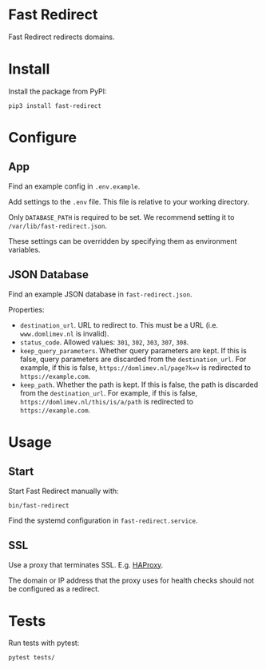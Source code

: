 # Fast Redirect

Fast Redirect redirects domains.

# Install

Install the package from PyPI:

    pip3 install fast-redirect

# Configure

## App

Find an example config in `.env.example`.

Add settings to the `.env` file. This file is relative to your working directory.

Only `DATABASE_PATH` is required to be set. We recommend setting it to `/var/lib/fast-redirect.json`.

These settings can be overridden by specifying them as environment variables.

## JSON Database

Find an example JSON database in `fast-redirect.json`.

Properties:

* `destination_url`. URL to redirect to. This must be a URL (i.e. `www.domlimev.nl` is invalid).
* `status_code`. Allowed values: `301`, `302`, `303`, `307`, `308`.
* `keep_query_parameters`. Whether query parameters are kept. If this is false, query parameters are discarded from the `destination_url`. For example, if this is false, `https://domlimev.nl/page?k=v` is redirected to `https://example.com`.
* `keep_path`. Whether the path is kept. If this is false, the path is discarded from the `destination_url`. For example, if this is false, `https://domlimev.nl/this/is/a/path` is redirected to `https://example.com`.

# Usage

## Start

Start Fast Redirect manually with:

    bin/fast-redirect

Find the systemd configuration in `fast-redirect.service`.

## SSL

Use a proxy that terminates SSL. E.g. [HAProxy](http://www.haproxy.org/).

The domain or IP address that the proxy uses for health checks should not be configured as a redirect.

# Tests

Run tests with pytest:

    pytest tests/
